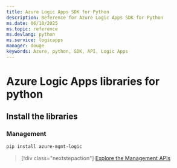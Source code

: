 ```yaml
---
title: Azure Logic Apps SDK for Python
description: Reference for Azure Logic Apps SDK for Python
ms.date: 06/18/2025
ms.topic: reference
ms.devlang: python
ms.service: logicapps
manager: douge
keywords: Azure, python, SDK, API, Logic Apps
---
```

# Azure Logic Apps libraries for python

## Install the libraries


### Management

```bash
pip install azure-mgmt-logic
```
> [!div class="nextstepaction"]
> [Explore the Management APIs](/python/api/azure-mgmt-logic)
